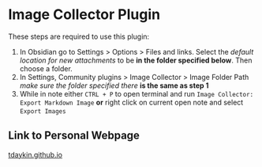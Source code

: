 # Image Collector Plugin

These steps are required to use this plugin:

1. In Obsidian go to Settings > Options > Files and links. Select the *default location for new attachments* to be **in the folder specified below**. Then choose a folder.
2. In Settings, Community plugins > Image Collector > Image Folder Path *make sure the folder specified there* **is the same as step 1**
3. While in note either `CTRL + P` to open terminal and run `Image Collector: Export Markdown Image` **or** right click on current open note and select `Export Images`

## Link to Personal Webpage

[tdaykin.github.io](https://tdaykin.github.io)

